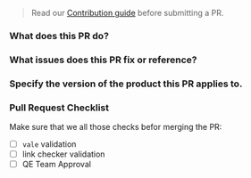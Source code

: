 > Read our [Contribution guide](https://github.com/eclipse/che-docs/blob/master/CONTRIBUTING.adoc) before submitting a PR.

### What does this PR do?


### What issues does this PR fix or reference?


### Specify the version of the product this PR applies to. 

### Pull Request Checklist

Make sure that we all those checks befor merging the PR:

- [ ] `vale` validation
- [ ] link checker validation
- [ ] QE Team Approval
